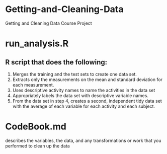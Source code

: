 # Getting-and-Cleaning-Data
Getting and Cleaning Data Course Project

# run_analysis.R
## R script that does the following:
1) Merges the training and the test sets to create one data set.
2) Extracts only the measurements on the mean and standard deviation for each measurement.
3) Uses descriptive activity names to name the activities in the data set
4) Appropriately labels the data set with descriptive variable names.
5) From the data set in step 4, creates a second, independent tidy data set with the average of each variable for each activity and each subject.

# CodeBook.md
describes the variables, the data, and any transformations or work that you performed to clean up the data
